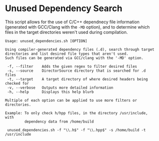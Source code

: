 # Unused Dependency Search

This script allows for the use of C/C++ dependnecy file information (generated with GCC/Clang with the `-MD` option), and to determine which files in the target directories weren't used during compilation.

```
Usage: unused_dependencies.sh [OPTION]

Using compiler-generated dependency files (.d), search through target
directories and list desired file types that aren't used.
Such files can be generated via GCC/clang with the '-MD' option.

 -f, --filter    Adds the given regex to filter desired files
 -s, --source    DirectorSource directory that is searched for .d files
 -t, --target    A target directory of where desired headers being checked for
 -v, --verbose   Outputs more detailed information
 -h, --help      Displays this help blurb

Multiple of each option can be applied to use more filters or directories.

Example: To only check h/hpp files, in the directory /usr/include, with
         dependency data from /home/build

 unused_dependencies.sh -f "\\.h$" -f "\\.hpp$" -s /home/build -t /usr/include
 ```